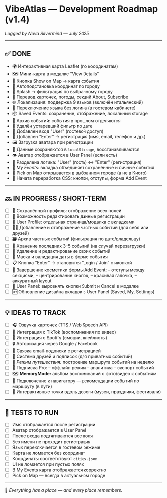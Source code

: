 # VibeAtlas — Development Roadmap (v1.4)
*Logged by Nova Silvermind — July 2025*

---

## ✅ DONE

- 🌍 Интерактивная карта Leaflet (по координатам)
- 🗺️ Мини-карта в модалке "View Details"
- 📍 Кнопка Show on Map → карта события
- 🧠 Автоподстановка координат по городу
- 🎯 Splash → фильтрация по выбранному городу
- 📄 Перевод карточек, погоды, секций About, Subscribe
- 🌐 Локализация: поддержка 9 языков (включён итальянский)
- 🔁 Переключение языка без логина (в гостевом кабинете)
- 📦 Saved Events: сохранение, отображение, локальный storage
- 🧊 Архив событий: события в прошлом отделяются
- 🧼 Удалён устаревший фильтр по дате
- 👤 Добавлен вход "User" (гостевой доступ)
- 🔐 Добавлен "Enter" → регистрация (имя, email, телефон и др.)
- 🖼️ Загрузка аватара при регистрации
- 💾 Данные сохраняются в `localStorage`, восстанавливаются
- 👁️ Аватар отображается в User Panel (если есть)
- 🧾 Разделена логика: "User" (гость) ↔ "Enter" (регистрация)
- 🧍 *My Events:* вкладка объединяет сохранённые и личные события
- 📍 Pick on Map открывается в выбранном городе (а не в Киото)
- 🎨 Начата переработка CSS: кнопки, отступы, форма Add Event

---

## 🔜 IN PROGRESS / SHORT-TERM

- [ ] 🧩 Сохранённый профиль: отображение всех полей
- [ ] 🔄 Возможность редактировать данные регистрации
- [ ] 🧭 User Profile: отдельная страница/модалка с вкладками
- [ ] 🧑‍💻 Добавление и отображение частных событий (для себя или друзей)
- [ ] 🗃️ Архив частных событий (фильтрация по дате/владельцу)
- [ ] 💾 Хранение последних 3–5 событий (на случай перезагрузки)
- [ ] 🧠 Удаление и редактирование своих событий
- [ ] 🧼 Маска и валидация даты в форме события
- [ ] 📋 Кнопка "Enter" → становится “Login / Join” с иконкой
- [ ] 🎨 Завершение косметики формы Add Event:
      – отступы между секциями,
      – центрирование кнопок,
      – красивая галочка,
      – аккуратный layout
- [ ] 🧭 User Panel: выровнять кнопки Submit и Cancel в модалке
- [ ] 🆙 Обновление дизайна вкладок в User Panel (Saved, My, Settings)

---

## 💡 IDEAS TO TRACK

- [ ] 🎧 Озвучка карточек (TTS / Web Speech API)
- [ ] 📲 Интеграция с TikTok (воспоминания по видео)
- [ ] 🎵 Интеграция с Spotify (эмоции, плейлисты)
- [ ] 🔒 Авторизация через Google / Facebook
- [ ] 📨 Связка email-подписки с регистрацией
- [ ] 🤝 Система друзей и подписок (для приватных событий)
- [ ] 🧳 *Режим путешествия:* построение маршрута событий на неделю
- [ ] 💎 Подписка Pro:
      – оффлайн режим
      – аналитика
      – экспорт событий
- [ ] 🗺️ **MemoryMode:** альбом воспоминаний с фото/видео к событиям
- [ ] 🧠 Подключение к навигатору — рекомендации событий по маршруту (в пути)
- [ ] 🚗 Интерактивные точки вдоль дороги (музеи, праздники, фестивали)

---

## 🧪 TESTS TO RUN

- [ ] Имя отображается после регистрации
- [ ] Аватар отображается в User Panel
- [ ] После входа подтягиваются все поля
- [ ] Без имени не проходит регистрация
- [ ] Язык переключается в гостевом режиме
- [ ] Карта не ломается без координат
- [ ] Координаты соответствуют `cities.json`
- [ ] UI не ломается при пустых полях
- [ ] В My Events карта отображается корректно
- [ ] Pick on Map — всегда в актуальном городе

---

🧠 *Everything has a place — and every place remembers.*
